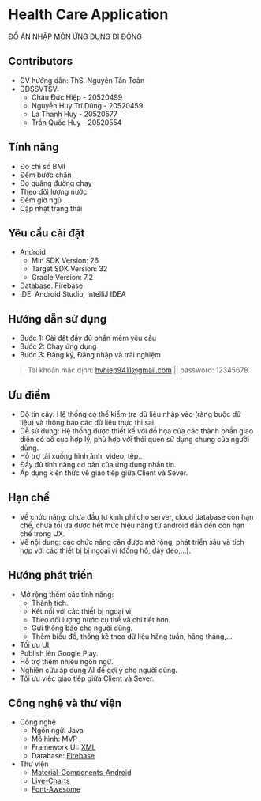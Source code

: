 # Health Care Application
ĐỒ ÁN NHẬP MÔN ỨNG DỤNG DI ĐỘNG

## Contributors
- GV hướng dẫn: ThS. Nguyễn Tấn Toàn
- DDSSVTSV:
  - Châu Đức Hiệp - 20520499
  - Nguyễn Huy Trí Dũng - 20520459
  - La Thanh Huy - 20520577
  - Trần Quốc Huy - 20520554
## Tính năng
- Đo chỉ số BMI
- Đếm bước chân
- Đo quãng đường chạy
- Theo dõi lượng nước
- Đếm giờ ngủ
- Cập nhật trạng thái
## Yêu cầu cài đặt
- Android
  - Min SDK Version: 26
  - Target SDK Version: 32
  - Gradle Version: 7.2
- Database: Firebase
- IDE: Android Studio, IntelliJ IDEA

## Hướng dẫn sử dụng
- Bước 1: Cài đặt đầy đủ phần mềm yêu cầu
- Bước 2: Chạy ứng dụng
- Bước 3: Đăng ký, Đăng nhập và trải nghiệm

>Tài khoản mặc định:
>hvhiep9411@gmail.com ||
> password: 12345678

## Ưu điểm
-	Độ tin cậy: Hệ thống có thể kiểm tra dữ liệu nhập vào (ràng buộc dữ liệu) và thông báo các dữ liệu thực thi sai.
-	Dễ sử dụng: Hệ thống được thiết kế với đồ họa của các thành phần giao diện có bố cục hợp lý, phù hợp với thói quen sử dụng chung của người dùng.
-	Hỗ trợ tải xuống hình ảnh, video, tệp..
-	Đầy đủ tính năng cơ bản của ứng dụng nhắn tin.
-	Áp dụng kiến thức về giao tiếp giữa Client và Sever.

## Hạn chế
- Về chức năng: chưa đầu tư kinh phí cho server, cloud database còn hạn chế, chưa tối ưa được hết mức hiệu năng từ android dẫn đến còn hạn chế trong UX.
- Về nội dung: các chức năng cần được mở rộng, phát triển sâu và tích hợp với các thiết bị bị ngoại vi (đồng hồ, dây đeo,…).

## Hướng phát triển
- Mở rộng thêm các tính năng:
  + Thành tích.
  + Kết nối với các thiết bị ngoại vi.
  + Theo dõi lượng nước cụ thể và chi tiết hơn.
  + Gửi thông báo cho người dùng.
  + Thêm biểu đồ, thống kê theo dữ liệu hằng tuần, hằng tháng,…
- Tối ưu UI.
- Publish lên Google Play.
- Hỗ trợ thêm nhiều ngôn ngữ.
- Nghiên cứu áp dụng AI để gợi ý cho người dùng.
- Tối ưu việc giao tiếp giữa Client và Sever.

## Công nghệ và thư viện
- Công nghệ
    - Ngôn ngữ: Java
    - Mô hình: [MVP](https://www.geeksforgeeks.org/mvp-model-view-presenter-architecture-pattern-in-android-with-example/)
    - Framework UI: [XML](https://www.geeksforgeeks.org/a-complete-guide-to-learn-xml-for-android-app-development/)
    - Database: [Firebase](https://github.com/topics/firebase)
- Thư viện
    - [Material-Components-Android](https://github.com/material-components/material-components-android)
    - [Live-Charts](https://github.com/Live-Charts/Live-Charts)
    - [Font-Awesome](https://github.com/FortAwesome/Font-Awesome)